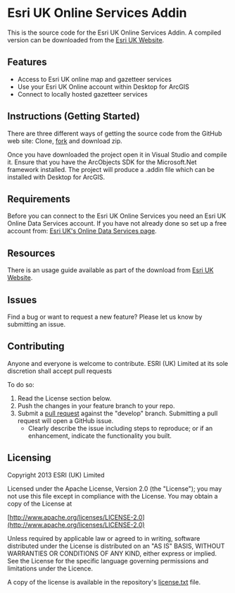# Esri UK Online Services Addin

This is the source code for the Esri UK Online Services Addin. A compiled version can be downloaded from the [Esri UK Website](http://esriuk.com/software/arcgis/locatorhub/resources).



## Features
* Access to Esri UK online map and gazetteer services
* Use your Esri UK Online account within Desktop for ArcGIS
* Connect to locally hosted gazetteer services


## Instructions (Getting Started)

There are three different ways of getting the source code from the GitHub web site: Clone, [fork](https://help.github.com/articles/fork-a-repo) and download zip.

Once you have downloaded the project open it in Visual Studio and compile it. Ensure that you have the ArcObjects SDK for the Microsoft.Net framework installed. 
The project will produce a .addin file which can be installed with Desktop for ArcGIS. 


## Requirements

Before you can connect to the Esri UK Online Services you need an Esri UK Online Data Services account. If you have not already done so set up a free account from: [Esri UK's Online Data Services page](https://www.esriuk.com/products/data/online/register).

## Resources

There is an usage guide available as part of the download from [Esri UK Website](http://esriuk.com/software/arcgis/locatorhub/resources).

## Issues

Find a bug or want to request a new feature?  Please let us know by submitting an issue.

## Contributing

Anyone and everyone is welcome to contribute.
ESRI (UK) Limited at its sole discretion shall accept pull requests 

To do so:

1. Read the License section below.
2. Push the changes in your feature branch to your repo.
3. Submit a [pull request](https://help.github.com/articles/using-pull-requests) against the "develop" branch.  Submitting a pull request will open a GitHub issue.
    * Clearly describe the issue including steps to reproduce; or if an enhancement, indicate the functionality you built.

## Licensing

Copyright 2013 ESRI (UK) Limited

Licensed under the Apache License, Version 2.0 (the "License"); you may not use this file except in compliance with the License. You may obtain a copy of the License at

[http://www.apache.org/licenses/LICENSE-2.0](http://www.apache.org/licenses/LICENSE-2.0)

Unless required by applicable law or agreed to in writing, software distributed under the License is distributed on an "AS IS" BASIS, WITHOUT WARRANTIES OR CONDITIONS OF ANY KIND, either express or implied. See the License for the specific language governing permissions and limitations under the Licence.

A copy of the license is available in the repository's [license.txt](license.txt) file.
